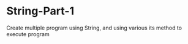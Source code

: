 # String-Part-1
Create multiple program using String, and using various its method to execute program 
